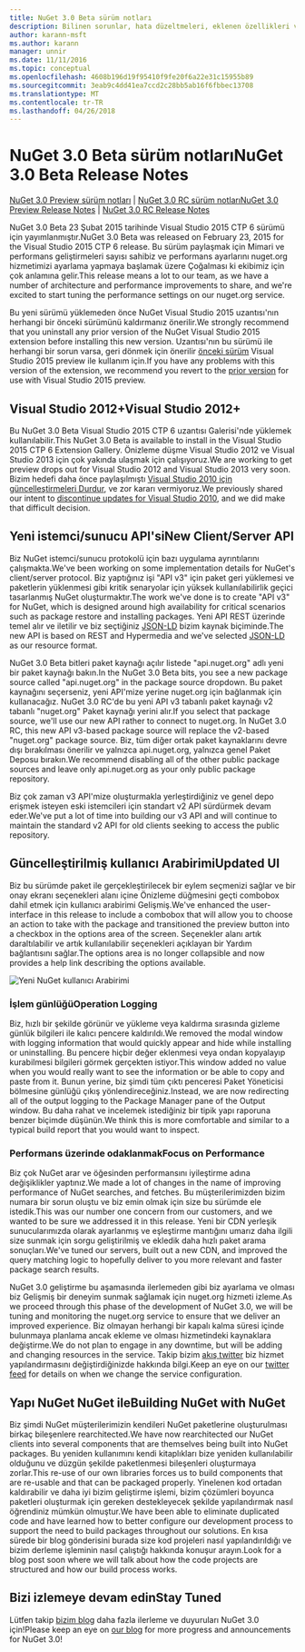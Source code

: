 ```yaml
---
title: NuGet 3.0 Beta sürüm notları
description: Bilinen sorunlar, hata düzeltmeleri, eklenen özellikleri ve dcr dahil olmak üzere NuGet 3.0 Beta için sürüm notları.
author: karann-msft
ms.author: karann
manager: unnir
ms.date: 11/11/2016
ms.topic: conceptual
ms.openlocfilehash: 4608b196d19f95410f9fe20f6a22e31c15955b89
ms.sourcegitcommit: 3eab9c4dd41ea7ccd2c28bb5ab16f6fbbec13708
ms.translationtype: MT
ms.contentlocale: tr-TR
ms.lasthandoff: 04/26/2018
---
```

# <a name="nuget-30-beta-release-notes"></a><span data-ttu-id="bf633-103">NuGet 3.0 Beta sürüm notları</span><span class="sxs-lookup"><span data-stu-id="bf633-103">NuGet 3.0 Beta Release Notes</span></span>

<span data-ttu-id="bf633-104">[NuGet 3.0 Preview sürüm notları](../release-notes/nuget-3.0-preview.md) | [NuGet 3.0 RC sürüm notları](../release-notes/nuget-3.0-rc.md)</span><span class="sxs-lookup"><span data-stu-id="bf633-104">[NuGet 3.0 Preview Release Notes](../release-notes/nuget-3.0-preview.md) | [NuGet 3.0 RC Release Notes](../release-notes/nuget-3.0-rc.md)</span></span>

<span data-ttu-id="bf633-105">NuGet 3.0 Beta 23 Şubat 2015 tarihinde Visual Studio 2015 CTP 6 sürümü için yayımlanmıştır.</span><span class="sxs-lookup"><span data-stu-id="bf633-105">NuGet 3.0 Beta was released on February 23, 2015 for the Visual Studio 2015 CTP 6 release.</span></span> <span data-ttu-id="bf633-106">Bu sürüm paylaşmak için Mimari ve performans geliştirmeleri sayısı sahibiz ve performans ayarlarını nuget.org hizmetimizi ayarlama yapmaya başlamak üzere Çoğalması ki ekibimiz için çok anlamına gelir.</span><span class="sxs-lookup"><span data-stu-id="bf633-106">This release means a lot to our team, as we have a number of architecture and performance improvements to share, and we're excited to start tuning the performance settings on our nuget.org service.</span></span>

<span data-ttu-id="bf633-107">Bu yeni sürümü yüklemeden önce NuGet Visual Studio 2015 uzantısı'nın herhangi bir önceki sürümünü kaldırmanız önerilir.</span><span class="sxs-lookup"><span data-stu-id="bf633-107">We strongly recommend that you uninstall any prior version of the NuGet Visual Studio 2015 extension before installing this new version.</span></span>  <span data-ttu-id="bf633-108">Uzantısı'nın bu sürümü ile herhangi bir sorun varsa, geri dönmek için önerilir [önceki sürüm](http://nuget.codeplex.com/downloads/get/909582) Visual Studio 2015 preview ile kullanım için.</span><span class="sxs-lookup"><span data-stu-id="bf633-108">If you have any problems with this version of the extension, we recommend you revert to the [prior version](http://nuget.codeplex.com/downloads/get/909582) for use with Visual Studio 2015 preview.</span></span>

## <a name="visual-studio-2012"></a><span data-ttu-id="bf633-109">Visual Studio 2012+</span><span class="sxs-lookup"><span data-stu-id="bf633-109">Visual Studio 2012+</span></span>

<span data-ttu-id="bf633-110">Bu NuGet 3.0 Beta Visual Studio 2015 CTP 6 uzantısı Galerisi'nde yüklemek kullanılabilir.</span><span class="sxs-lookup"><span data-stu-id="bf633-110">This NuGet 3.0 Beta is available to install in the Visual Studio 2015 CTP 6 Extension Gallery.</span></span> <span data-ttu-id="bf633-111">Önizleme düşme Visual Studio 2012 ve Visual Studio 2013 için çok yakında ulaşmak için çalışıyoruz.</span><span class="sxs-lookup"><span data-stu-id="bf633-111">We are working to get preview drops out for Visual Studio 2012 and Visual Studio 2013 very soon.</span></span> <span data-ttu-id="bf633-112">Bizim hedefi daha önce paylaşılmıştı [Visual Studio 2010 için güncelleştirmeleri Durdur](http://blog.nuget.org/20141002/visual-studio-2010.html), ve zor kararı vermiyoruz.</span><span class="sxs-lookup"><span data-stu-id="bf633-112">We previously shared our intent to [discontinue updates for Visual Studio 2010](http://blog.nuget.org/20141002/visual-studio-2010.html), and we did make that difficult decision.</span></span>

## <a name="new-clientserver-api"></a><span data-ttu-id="bf633-113">Yeni istemci/sunucu API'si</span><span class="sxs-lookup"><span data-stu-id="bf633-113">New Client/Server API</span></span>

<span data-ttu-id="bf633-114">Biz NuGet istemci/sunucu protokolü için bazı uygulama ayrıntılarını çalışmakta.</span><span class="sxs-lookup"><span data-stu-id="bf633-114">We've been working on some implementation details for NuGet's client/server protocol.</span></span> <span data-ttu-id="bf633-115">Biz yaptığınız işi "API v3" için paket geri yüklemesi ve paketlerin yüklenmesi gibi kritik senaryolar için yüksek kullanılabilirlik geçici tasarlanmış NuGet oluşturmaktır.</span><span class="sxs-lookup"><span data-stu-id="bf633-115">The work we've done is to create "API v3" for NuGet, which is designed around high availability for critical scenarios such as package restore and installing packages.</span></span> <span data-ttu-id="bf633-116">Yeni API REST üzerinde temel alır ve iletilir ve biz seçtiğiniz [JSON-LD](http://json-ld.org) bizim kaynak biçiminde.</span><span class="sxs-lookup"><span data-stu-id="bf633-116">The new API is based on REST and Hypermedia and we've selected [JSON-LD](http://json-ld.org) as our resource format.</span></span>

<span data-ttu-id="bf633-117">NuGet 3.0 Beta bitleri paket kaynağı açılır listede "api.nuget.org" adlı yeni bir paket kaynağı bakın.</span><span class="sxs-lookup"><span data-stu-id="bf633-117">In the NuGet 3.0 Beta bits, you see a new package source called "api.nuget.org" in the package source dropdown.</span></span>   <span data-ttu-id="bf633-118">Bu paket kaynağını seçerseniz, yeni API'mize yerine nuget.org için bağlanmak için kullanacağız. NuGet 3.0 RC'de bu yeni API v3 tabanlı paket kaynağı v2 tabanlı "nuget.org" Paket kaynağı yerini alır.</span><span class="sxs-lookup"><span data-stu-id="bf633-118">If you select that package source, we'll use our new API rather to connect to nuget.org. In NuGet 3.0 RC, this new API v3-based package source will replace the v2-based "nuget.org" package source.</span></span>  <span data-ttu-id="bf633-119">Biz, tüm diğer ortak paket kaynaklarını devre dışı bırakılması önerilir ve yalnızca api.nuget.org, yalnızca genel Paket Deposu bırakın.</span><span class="sxs-lookup"><span data-stu-id="bf633-119">We recommend disabling all of the other public package sources and leave only api.nuget.org as your only public package repository.</span></span>

<span data-ttu-id="bf633-120">Biz çok zaman v3 API'mize oluşturmakla yerleştirdiğiniz ve genel depo erişmek isteyen eski istemcileri için standart v2 API sürdürmek devam eder.</span><span class="sxs-lookup"><span data-stu-id="bf633-120">We've put a lot of time into building our v3 API and will continue to maintain the standard v2 API for old clients seeking to access the public repository.</span></span>

## <a name="updated-ui"></a><span data-ttu-id="bf633-121">Güncelleştirilmiş kullanıcı Arabirimi</span><span class="sxs-lookup"><span data-stu-id="bf633-121">Updated UI</span></span>

<span data-ttu-id="bf633-122">Biz bu sürümde paket ile gerçekleştirilecek bir eylem seçmenizi sağlar ve bir onay ekranı seçenekleri alanı içine Önizleme düğmesini geçti combobox dahil etmek için kullanıcı arabirimi Gelişmiş.</span><span class="sxs-lookup"><span data-stu-id="bf633-122">We've enhanced the user-interface in this release to include a combobox that will allow you to choose an action to take with the package and transitioned the preview button into a checkbox in the options area of the screen.</span></span>  <span data-ttu-id="bf633-123">Seçenekler alanı artık daraltılabilir ve artık kullanılabilir seçenekleri açıklayan bir Yardım bağlantısını sağlar.</span><span class="sxs-lookup"><span data-stu-id="bf633-123">The options area is no longer collapsible and now provides a help link describing the options available.</span></span>

![Yeni NuGet kullanıcı Arabirimi](./media/NuGet-3.0-Beta/updated-ui.png)


### <a name="operation-logging"></a><span data-ttu-id="bf633-125">İşlem günlüğü</span><span class="sxs-lookup"><span data-stu-id="bf633-125">Operation Logging</span></span>

<span data-ttu-id="bf633-126">Biz, hızlı bir şekilde görünür ve yükleme veya kaldırma sırasında gizleme günlük bilgileri ile kalıcı pencere kaldırıldı.</span><span class="sxs-lookup"><span data-stu-id="bf633-126">We removed the modal window with logging information that would quickly appear and hide while installing or uninstalling.</span></span>  <span data-ttu-id="bf633-127">Bu pencere hiçbir değer eklenmesi veya ondan kopyalayıp kurabilmesi bilgileri görmek gerçekten istiyor.</span><span class="sxs-lookup"><span data-stu-id="bf633-127">This window added no value when you would really want to see the information or be able to copy and paste from it.</span></span>  <span data-ttu-id="bf633-128">Bunun yerine, biz şimdi tüm çıktı penceresi Paket Yöneticisi bölmesine günlüğü çıkış yönlendireceğiniz.</span><span class="sxs-lookup"><span data-stu-id="bf633-128">Instead, we are now redirecting all of the output logging to the Package Manager pane of the Output window.</span></span>  <span data-ttu-id="bf633-129">Bu daha rahat ve incelemek istediğiniz bir tipik yapı raporuna benzer biçimde düşünün.</span><span class="sxs-lookup"><span data-stu-id="bf633-129">We think this is more comfortable and similar to a typical build report that you would want to inspect.</span></span>


### <a name="focus-on-performance"></a><span data-ttu-id="bf633-130">Performans üzerinde odaklanmak</span><span class="sxs-lookup"><span data-stu-id="bf633-130">Focus on Performance</span></span>

<span data-ttu-id="bf633-131">Biz çok NuGet arar ve öğesinden performansını iyileştirme adına değişiklikler yaptınız.</span><span class="sxs-lookup"><span data-stu-id="bf633-131">We made a lot of changes in the name of improving performance of NuGet searches, and fetches.</span></span>  <span data-ttu-id="bf633-132">Bu müşterilerimizden bizim numara bir sorun oluştu ve biz emin olmak için size bu sürümde ele istedik.</span><span class="sxs-lookup"><span data-stu-id="bf633-132">This was our number one concern from our customers, and we wanted to be sure we addressed it in this release.</span></span>  <span data-ttu-id="bf633-133">Yeni bir CDN yerleşik sunucularımızda olarak ayarlanmış ve eşleştirme mantığını umarız daha ilgili size sunmak için sorgu geliştirilmiş ve ekledik daha hızlı paket arama sonuçları.</span><span class="sxs-lookup"><span data-stu-id="bf633-133">We've tuned our servers, built out a new CDN, and improved the query matching logic to hopefully deliver to you more relevant and faster package search results.</span></span>

<span data-ttu-id="bf633-134">NuGet 3.0 geliştirme bu aşamasında ilerlemeden gibi biz ayarlama ve olması biz Gelişmiş bir deneyim sunmak sağlamak için nuget.org hizmeti izleme.</span><span class="sxs-lookup"><span data-stu-id="bf633-134">As we proceed through this phase of the development of NuGet 3.0, we will be tuning and monitoring the nuget.org service to ensure that we deliver an improved experience.</span></span>  <span data-ttu-id="bf633-135">Biz olmayan herhangi bir kapalı kalma süresi içinde bulunmaya planlama ancak ekleme ve olması hizmetindeki kaynaklara değiştirme.</span><span class="sxs-lookup"><span data-stu-id="bf633-135">We do not plan to engage in any downtime, but will be adding and changing resources in the service.</span></span>  <span data-ttu-id="bf633-136">Takip bizim [akış twitter](http://twitter.com/nuget) biz hizmet yapılandırmasını değiştirdiğinizde hakkında bilgi.</span><span class="sxs-lookup"><span data-stu-id="bf633-136">Keep an eye on our [twitter feed](http://twitter.com/nuget) for details on when we change the service configuration.</span></span>

## <a name="building-nuget-with-nuget"></a><span data-ttu-id="bf633-137">Yapı NuGet NuGet ile</span><span class="sxs-lookup"><span data-stu-id="bf633-137">Building NuGet with NuGet</span></span>

<span data-ttu-id="bf633-138">Biz şimdi NuGet müşterilerimizin kendileri NuGet paketlerine oluşturulması birkaç bileşenlere rearchitected.</span><span class="sxs-lookup"><span data-stu-id="bf633-138">We have now rearchitected our NuGet clients into several components that are themselves being built into NuGet packages.</span></span> <span data-ttu-id="bf633-139">Bu yeniden kullanımını kendi kitaplıkları bize yeniden kullanılabilir olduğunu ve düzgün şekilde paketlenmesi bileşenleri oluşturmaya zorlar.</span><span class="sxs-lookup"><span data-stu-id="bf633-139">This re-use of our own libraries forces us to build components that are re-usable and that can be packaged properly.</span></span>  <span data-ttu-id="bf633-140">Yinelenen kod ortadan kaldırabilir ve daha iyi bizim geliştirme işlemi, bizim çözümleri boyunca paketleri oluşturmak için gereken destekleyecek şekilde yapılandırmak nasıl öğrendiniz mümkün olmuştur.</span><span class="sxs-lookup"><span data-stu-id="bf633-140">We have been able to eliminate duplicated code and have learned how to better configure our development process to support the need to build packages throughout our solutions.</span></span>  <span data-ttu-id="bf633-141">En kısa sürede bir blog gönderisini burada size kod projeleri nasıl yapılandırıldığı ve bizim derleme işleminin nasıl çalıştığı hakkında konuşur arayın.</span><span class="sxs-lookup"><span data-stu-id="bf633-141">Look for a blog post soon where we will talk about how the code projects are structured and how our build process works.</span></span>

## <a name="stay-tuned"></a><span data-ttu-id="bf633-142">Bizi izlemeye devam edin</span><span class="sxs-lookup"><span data-stu-id="bf633-142">Stay Tuned</span></span>

<span data-ttu-id="bf633-143">Lütfen takip [bizim blog](http://blog.nuget.org) daha fazla ilerleme ve duyuruları NuGet 3.0 için!</span><span class="sxs-lookup"><span data-stu-id="bf633-143">Please keep an eye on [our blog](http://blog.nuget.org) for more progress and announcements for NuGet 3.0!</span></span>
